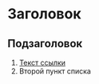 [comment]: <> (Oleg Zhuravlev)

# Заголовок

## Подзаголовок

1. [Текст ссылки](цель_ссылки)
1. Второй пункт списка
